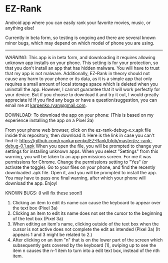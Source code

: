# EZ-Rank
Android app where you can easily rank your favorite movies, music, or anything else!

Currently in beta form, so testing is ongoing and there are several known minor bugs,
which may depend on which model of phone you are using.

-------------------------------------------------------------------------------------------------

*WARNING*:
This app is in beta form, and downloading it requires allowing unknown app installs
on your phone. This setting is for your protection, so that you don't install an app that has
hidden malware. You will have to trust that my app is not malware. Additionally, EZ-Rank in theory
should not cause any harm to your phone or its data, as it is a simple app that only requires
a small amount of local storage space which is deleted when you uninstall the app.
However, I cannot guarantee that it will work perfectly for your device. But if you choose to
download it and try it out, I would greatly appreciate it! If you find any bugs or have a
question/suggestion, you can email me at karpenko.ryan@gmail.com. 

DOWNLOAD:
To download the app on your phone:
(This is based on my experience installing the app on a Pixel 3a)

From your phone web browser, click on the ez-rank-debug-x.x.apk file inside this repository, then download it.
Here is the link in case you can't find it: https://github.com/ryankarpenko/EZ-Rank/blob/master/ez-rank-debug-0.1.apk
When you open the file, you will be prompted to change your settings for installing unknown apps.
When you select "Settings" from this warning, you will be taken to an app permissions screen. For me it was permissions for Chrome.
Change the permissions setting to "Yes" (or activate the toggle).
Go to your files on your phone, and find the recently downloaded .apk file.
Open it, and you will be prompted to install the app.
You may have to pass one final warning, after which your phone will download the app.
Enjoy!


KNOWN BUGS:
(I will fix these soon!)
1) Clicking an item to edit its name can cause the keyboard to appear over the text box (Pixel 3a)
2) Clicking an item to edit its name does not set the cursor to the beginning of the text box (Pixel 3a)
3) When editing an item's name, clicking outside of the text box when the cursor is not active does not complete the edit as intended (Pixel 3a)
  (It appears 1 and 3 might be related to 2.)
4) After clicking on an item "n" that is on the lower part of the screen which subsequently gets covered by the keyboard (1),
  swiping up to see the item n causes the n-1 item to turn into a edit text box, instead of the nth item.
